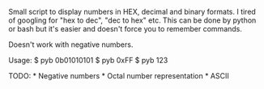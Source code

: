 
Small script to display numbers in HEX, decimal and binary formats. I tired of
googling for "hex to dec", "dec to hex" etc. This can be done by python or bash
but it's easier and doesn't force you to remember commands.

Doesn't work with negative numbers.

Usage:
    $ pyb 0b01010101
    $ pyb 0xFF
    $ pyb 123

TODO:
    * Negative numbers
    * Octal number representation
    * ASCII
